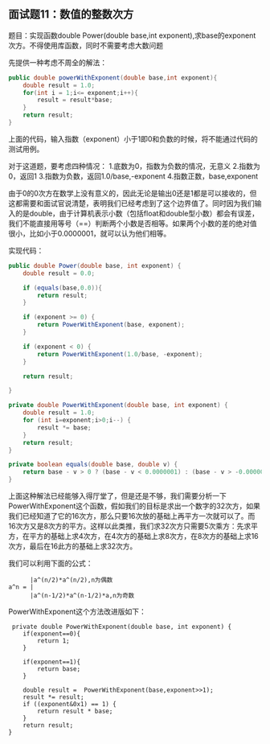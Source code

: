 ## 面试题11：数值的整数次方

题目：实现函数double Power(double base,int exponent),求base的exponent次方。不得使用库函数，同时不需要考虑大数问题

先提供一种考虑不周全的解法：
```java
public double powerWithExponent(double base,int exponent){  
    double result = 1.0;  
    for(int i = 1;i<= exponent;i++){  
        result = result*base;  
    }  
    return result;  
}  

```

上面的代码，输入指数（exponent）小于1即0和负数的时候，将不能通过代码的测试用例。

对于这道题，要考虑四种情况： 
1.底数为0，指数为负数的情况，无意义 
2.指数为0，返回1 
3.指数为负数，返回1.0/base,-exponent 
4.指数正数，base,exponent 

由于0的0次方在数学上没有意义的，因此无论是输出0还是1都是可以接收的，但这都需要和面试官说清楚，表明我们已经考虑到了这个边界值了。同时因为我们输入的是double，由于计算机表示小数（包括float和double型小数）都会有误差，我们不能直接用等号（==）判断两个小数是否相等。如果两个小数的差的绝对值很小，比如小于0.0000001，就可以认为他们相等。

实现代码：
```java
public double Power(double base, int exponent) {
    double result = 0.0;

    if (equals(base,0.0)){
        return result;
    }

    if (exponent >= 0) {
        return PowerWithExponent(base, exponent);
    }

    if (exponent < 0) {
        return PowerWithExponent(1.0/base, -exponent);
    }

    return result;

}

private double PowerWithExponent(double base, int exponent) {
    double result = 1.0;
    for (int i=exponent;i>0;i--) {
        result *= base;
    }
    return result;
}

private boolean equals(double base, double v) {
    return base - v > 0 ? (base - v < 0.0000001) : (base - v > -0.0000001);
}
```

上面这种解法已经能够入得厅堂了，但是还是不够，我们需要分析一下PowerWithExponent这个函数，假如我们的目标是求出一个数字的32次方，如果我们已经知道了它的16次方，那么只要16次放的基础上再平方一次就可以了。而16次方又是8次方的平方。这样以此类推，我们求32次方只需要5次乘方：先求平方，在平方的基础上求4次方，在4次方的基础上求8次方，在8次方的基础上求16次方，最后在16此方的基础上求32次方。

我们可以利用下面的公式：
```
      |a^(n/2)*a^(n/2),n为偶数
a^n = |
      |a^(n-1/2)*a^(n-1/2)*a,n为奇数
```

PowerWithExponent这个方法改进版如下：
```
 private double PowerWithExponent(double base, int exponent) {
    if(exponent==0){
        return 1;
    }

    if(exponent==1){
        return base;
    }

    double result =  PowerWithExponent(base,exponent>>1);
    result *= result;
    if ((exponent&0x1) == 1) {
        return result * base;
    }
    return result;
}
```








